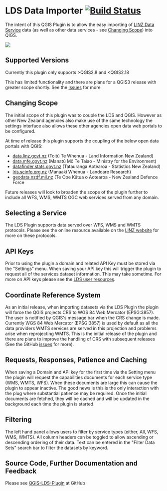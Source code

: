 # LDS Data Importer [![Build Status](https://travis-ci.org/SPlanzer/QGIS-LDS-Plugin.svg?branch=master)](https://travis-ci.org/SPlanzer/QGIS-LDS-Plugin)

The intent of this QGIS Plugin is to allow the easy importing of 
[LINZ Data Service](data.govt.linz.nz) data (as well as other data services - 
see [Changing Scope](https://github.com/linz/linz-data-importer/#Changing-Scope)) 
 into QIGS. 

![](https://github.com/linz/linz-data-importer/blob/master/images/import_wmts.gif)

## Supported Versions
Currently this plugin only supports >QGIS2.8 and <QGIS2.18

This has limited functionality and there are plans for a QGIS3 release 
with greater scope shortly. See the [Issues](https://github.com/linz/linz-data-importer/issues) for more




## Changing Scope
The initial scope of this plugin was to couple the LDS and QGIS. However 
as other New Zealand agencies also make use of the same technology the settings 
interface also allows these other agencies open data web portals to be configured.
 
At time of release this plugin supports the coupling of the below open data portals with QGIS:
* [data.linz.govt.nz](data.linz.govt.nz) (Toitū Te Whenua - Land Information New Zealand)
* [data.mfe.govt.nz](data.mfe.govt.nz) (Manatū Mō Te Taiao - Ministry for the Environment)
* [datafinder.stats.govt.nz](datafinder.stats.govt.nz) (Tatauranga Aotearoa - Statistics New Zealand)
* [lris.scinfo.org.nz](lris.scinfo.org.nz) (Manaaki Whenua - Landcare Research)
* [geodata.nzdf.mil.nz](geodata.nzdf.mil.nz) (Te Ope Kātua o Aotearoa - New Zealand Defence Force

Future releases will look to broaden the scope of the plugin further to include all WFS, WMS, WMTS OGC web services served from any domain. 

## Selecting a Service 
The LDS Plugin supports data served over WFS, WMS and WMTS protocols. 
Please see the online resource  available on the 
[LINZ website](http://www.linz.govt.nz/data/linz-data-service/guides-and-documentation/which-web-service-should-i-use) for more on these protocols. 

## API Keys 
Prior to using the plugin a domain and related API Key must be stored via the "Settings" menu.
When saving your API key this will trigger the plugin to request all of the services dataset information. This may take sometime.
For more on API keys please see the [LDS user resources](http://www.linz.govt.nz/data/linz-data-service/guides-and-documentation/creating-an-api-key). 

## Coordinate Reference System
As an initial release, when importing datasets via the LDS Plugin the plugin will force the QGIS projects CRS to WGS 84 Web Mercator (EPSG:3857). The user is notified by QGIS's message bar when the CRS change is made.
Currently WGS 84 Web Mercator (EPSG:3857) is used by default as all the data providers WMTS services are served in this projection and problems arise when reprojecting WMTS. This is the initial release of the plugin and there are plans to improve the handling of CRS with subsequent releases (See the GitHub [issues](https://github.com/linz/linz-data-importer/issues) for more).

## Requests, Responses, Patience and Caching
When saving a Domain and API key for the first time via the Setting menu the plugin will request the capabilities documents for each service type (WMS, WMTS, WFS). When these documents are large this can cause the plugin to appear inactive. The good news is this is the only interaction with the plug where substantial patience may be required. Once the initial documents are fetched, they will be cached and will be updated in the background each time the plugin is started.
## Filtering
The left hand panel allows users to filter by service types (either, All, WFS, WMS, WMTS).
All column headers can be toggled to allow ascending or descending ordering of their data.
Text can be entered in the "Filter Data Sets" search bar to filter the datasets by keyword. 
## Source Code, Further Documentation and Feedback
Please see [QGIS-LDS-Plugin](https://github.com/linz/linz-data-importer/) at GitHub

